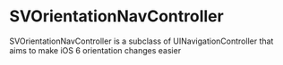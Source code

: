 SVOrientationNavController
==========================

SVOrientationNavController is a subclass of UINavigationController that aims to make iOS 6 orientation changes easier